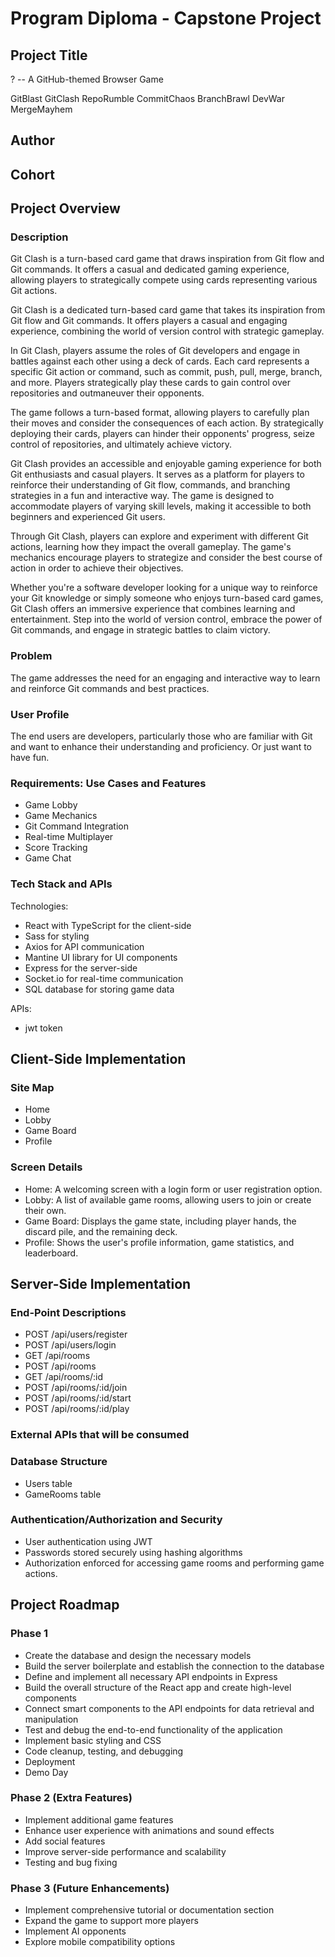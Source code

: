 # Program Diploma - Capstone Project

## Project Title

? -- A GitHub-themed Browser Game

GitBlast
GitClash
RepoRumble
CommitChaos
BranchBrawl
DevWar
MergeMayhem

## Author

## Cohort

## Project Overview

### Description

Git Clash is a turn-based card game that draws inspiration from Git flow and Git commands. It offers a casual and dedicated gaming experience, allowing players to strategically compete using cards representing various Git actions.

<!-- This is a browser game that incorporates the Git flow and Git commands, creating a fun and educational experience for users.
Git Clash is a casual dedicated deck card game that incorporates the Git flow and Git commands -->

Git Clash is a dedicated turn-based card game that takes its inspiration from Git flow and Git commands. It offers players a casual and engaging experience, combining the world of version control with strategic gameplay.

In Git Clash, players assume the roles of Git developers and engage in battles against each other using a deck of cards. Each card represents a specific Git action or command, such as commit, push, pull, merge, branch, and more. Players strategically play these cards to gain control over repositories and outmaneuver their opponents.

The game follows a turn-based format, allowing players to carefully plan their moves and consider the consequences of each action. By strategically deploying their cards, players can hinder their opponents' progress, seize control of repositories, and ultimately achieve victory.

Git Clash provides an accessible and enjoyable gaming experience for both Git enthusiasts and casual players. It serves as a platform for players to reinforce their understanding of Git flow, commands, and branching strategies in a fun and interactive way. The game is designed to accommodate players of varying skill levels, making it accessible to both beginners and experienced Git users.

Through Git Clash, players can explore and experiment with different Git actions, learning how they impact the overall gameplay. The game's mechanics encourage players to strategize and consider the best course of action in order to achieve their objectives.

Whether you're a software developer looking for a unique way to reinforce your Git knowledge or simply someone who enjoys turn-based card games, Git Clash offers an immersive experience that combines learning and entertainment. Step into the world of version control, embrace the power of Git commands, and engage in strategic battles to claim victory.

### Problem

The game addresses the need for an engaging and interactive way to learn and reinforce Git commands and best practices.

### User Profile

The end users are developers, particularly those who are familiar with Git and want to enhance their understanding and proficiency. Or just want to have fun.

### Requirements: Use Cases and Features

- Game Lobby
- Game Mechanics
- Git Command Integration
- Real-time Multiplayer
- Score Tracking
- Game Chat

### Tech Stack and APIs

Technologies:

- React with TypeScript for the client-side
- Sass for styling
- Axios for API communication
- Mantine UI library for UI components
- Express for the server-side
- Socket.io for real-time communication
- SQL database for storing game data

APIs:

- jwt token

## Client-Side Implementation

### Site Map

- Home
- Lobby
- Game Board
- Profile

### Screen Details

- Home: A welcoming screen with a login form or user registration option.
- Lobby: A list of available game rooms, allowing users to join or create their own.
- Game Board: Displays the game state, including player hands, the discard pile, and the remaining deck.
- Profile: Shows the user's profile information, game statistics, and leaderboard.

## Server-Side Implementation

### End-Point Descriptions

- POST /api/users/register
- POST /api/users/login
- GET /api/rooms
- POST /api/rooms
- GET /api/rooms/:id
- POST /api/rooms/:id/join
- POST /api/rooms/:id/start
- POST /api/rooms/:id/play

### External APIs that will be consumed

### Database Structure

- Users table
- GameRooms table

### Authentication/Authorization and Security

- User authentication using JWT
- Passwords stored securely using hashing algorithms
- Authorization enforced for accessing game rooms and performing game actions.

## Project Roadmap

### Phase 1

- Create the database and design the necessary models
- Build the server boilerplate and establish the connection to the database
- Define and implement all necessary API endpoints in Express
- Build the overall structure of the React app and create high-level components
- Connect smart components to the API endpoints for data retrieval and manipulation
- Test and debug the end-to-end functionality of the application
- Implement basic styling and CSS
- Code cleanup, testing, and debugging
- Deployment
- Demo Day

### Phase 2 (Extra Features)

- Implement additional game features
- Enhance user experience with animations and sound effects
- Add social features
- Improve server-side performance and scalability
- Testing and bug fixing

### Phase 3 (Future Enhancements)

- Implement comprehensive tutorial or documentation section
- Expand the game to support more players
- Implement AI opponents
- Explore mobile compatibility options

